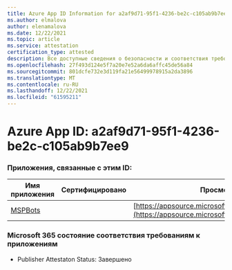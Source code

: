 ```yaml
---
title: Azure App ID Information for a2af9d71-95f1-4236-be2c-c105ab9b7ee9
ms.author: elmalova
author: elenamalova
ms.date: 12/22/2021
ms.topic: article
ms.service: attestation
certification_type: attested
description: Все доступные сведения о безопасности и соответствия требованиям для a2af9d71-95f1-4236-be2c-c105ab9b7ee9.
ms.openlocfilehash: 27f493d124e5f7a20e7e52a6da6affc45de56a84
ms.sourcegitcommit: 801dcfe732e3d119fa21e56499978915a2da3896
ms.translationtype: MT
ms.contentlocale: ru-RU
ms.lasthandoff: 12/22/2021
ms.locfileid: "61595211"
---
```

# <a name="azure-app-id-a2af9d71-95f1-4236-be2c-c105ab9b7ee9"></a>Azure App ID: a2af9d71-95f1-4236-be2c-c105ab9b7ee9


### <a name="apps-associated-with-this-id"></a>Приложения, связанные с этим ID:
| **Имя приложения** | **Сертифицировано** | **Просмотр в AppSource** |
|--------------|---------------|-----------------------|
| [MSPBots](https://docs.microsoft.com/microsoft-365-app-certification/forward/WA200001128) |  | [https://appsource.microsoft.com/product/office/WA200001128](https://appsource.microsoft.com/product/office/WA200001128) |

### <a name="microsoft-365-app-compliance-status"></a>Microsoft 365 состояние соответствия требованиям к приложениям
- Publisher Attestaton Status: Завершено
